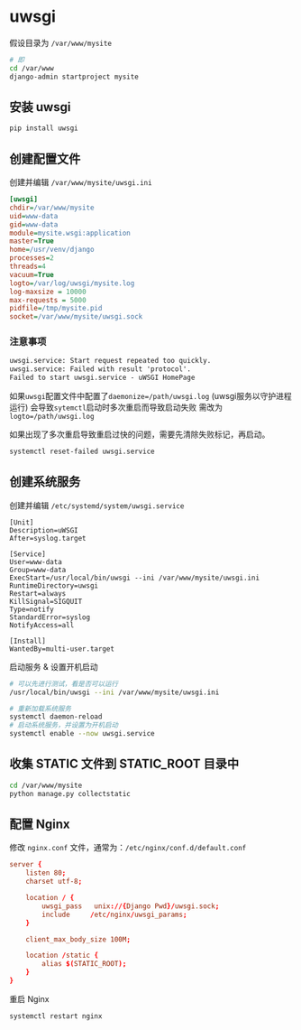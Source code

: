 # uwsgi

假设目录为 `/var/www/mysite`

```sh
# 即
cd /var/www
django-admin startproject mysite
```

## 安装 uwsgi

```sh
pip install uwsgi
```

## 创建配置文件

创建并编辑 `/var/www/mysite/uwsgi.ini`

```ini
[uwsgi]
chdir=/var/www/mysite
uid=www-data
gid=www-data
module=mysite.wsgi:application
master=True
home=/usr/venv/django
processes=2
threads=4
vacuum=True
logto=/var/log/uwsgi/mysite.log
log-maxsize = 10000
max-requests = 5000
pidfile=/tmp/mysite.pid
socket=/var/www/mysite/uwsgi.sock
```

### 注意事项

```txt
uwsgi.service: Start request repeated too quickly.
uwsgi.service: Failed with result 'protocol'.
Failed to start uwsgi.service - uWSGI HomePage
```

如果`uwsgi`配置文件中配置了`daemonize=/path/uwsgi.log` (uwsgi服务以守护进程运行)
会导致`sytemctl`启动时多次重启而导致启动失败
需改为`logto=/path/uwsgi.log`

如果出现了多次重启导致重启过快的问题，需要先清除失败标记，再启动。

```sh
systemctl reset-failed uwsgi.service
```

## 创建系统服务

创建并编辑 `/etc/systemd/system/uwsgi.service`

```service
[Unit]
Description=uWSGI
After=syslog.target

[Service]
User=www-data
Group=www-data
ExecStart=/usr/local/bin/uwsgi --ini /var/www/mysite/uwsgi.ini
RuntimeDirectory=uwsgi
Restart=always
KillSignal=SIGQUIT
Type=notify
StandardError=syslog
NotifyAccess=all

[Install]
WantedBy=multi-user.target
```

启动服务 & 设置开机启动

```sh
# 可以先进行测试，看是否可以运行
/usr/local/bin/uwsgi --ini /var/www/mysite/uwsgi.ini

# 重新加载系统服务
systemctl daemon-reload
# 启动系统服务，并设置为开机启动
systemctl enable --now uwsgi.service
```

## 收集 STATIC 文件到 STATIC_ROOT 目录中

```sh
cd /var/www/mysite
python manage.py collectstatic
```

## 配置 Nginx

修改 `nginx.conf` 文件，通常为：`/etc/nginx/conf.d/default.conf`

```conf
server {
    listen 80;
    charset utf-8;

    location / {
        uwsgi_pass   unix://{Django Pwd}/uwsgi.sock;
        include     /etc/nginx/uwsgi_params;
    }

    client_max_body_size 100M;

    location /static {
        alias $(STATIC_ROOT);
    }
}
```

重启 Nginx

```sh
systemctl restart nginx
```
